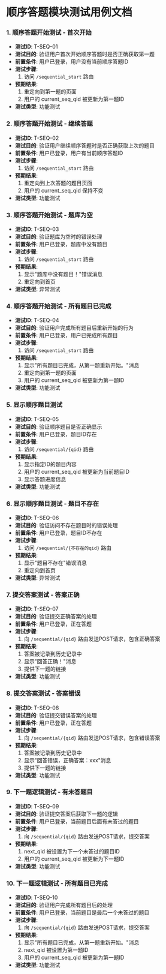# 顺序答题模块测试用例文档

### 1. 顺序答题开始测试 - 首次开始
- **测试ID**: T-SEQ-01
- **测试目的**: 验证用户首次开始顺序答题时是否正确获取第一题
- **前置条件**: 用户已登录，用户没有当前顺序答题ID
- **测试步骤**:
  1. 访问 `/sequential_start` 路由
- **预期结果**:
  1. 重定向到第一题的页面
  2. 用户的 current_seq_qid 被更新为第一题ID
- **测试类型**: 功能测试

### 2. 顺序答题开始测试 - 继续答题
- **测试ID**: T-SEQ-02
- **测试目的**: 验证用户继续顺序答题时是否正确获取上次的题目
- **前置条件**: 用户已登录，用户有当前顺序答题ID
- **测试步骤**:
  1. 访问 `/sequential_start` 路由
- **预期结果**:
  1. 重定向到上次答题的题目页面
  2. 用户的 current_seq_qid 保持不变
- **测试类型**: 功能测试

### 3. 顺序答题开始测试 - 题库为空
- **测试ID**: T-SEQ-03
- **测试目的**: 验证题库为空时的错误处理
- **前置条件**: 用户已登录，题库中没有题目
- **测试步骤**:
  1. 访问 `/sequential_start` 路由
- **预期结果**:
  1. 显示"题库中没有题目！"错误消息
  2. 重定向到首页
- **测试类型**: 异常测试

### 4. 顺序答题开始测试 - 所有题目已完成
- **测试ID**: T-SEQ-04
- **测试目的**: 验证用户完成所有题目后重新开始的行为
- **前置条件**: 用户已登录，用户已完成所有题目
- **测试步骤**:
  1. 访问 `/sequential_start` 路由
- **预期结果**:
  1. 显示"所有题目已完成，从第一题重新开始。"消息
  2. 重定向到第一题的页面
  3. 用户的 current_seq_qid 被更新为第一题ID
- **测试类型**: 功能测试

### 5. 显示顺序题目测试
- **测试ID**: T-SEQ-05
- **测试目的**: 验证顺序题目是否正确显示
- **前置条件**: 用户已登录，题目ID存在
- **测试步骤**:
  1. 访问 `/sequential/{qid}` 路由
- **预期结果**:
  1. 显示指定ID的题目内容
  2. 用户的 current_seq_qid 被更新为当前题目ID
  3. 显示答题进度信息
- **测试类型**: 功能测试

### 6. 显示顺序题目测试 - 题目不存在
- **测试ID**: T-SEQ-06
- **测试目的**: 验证访问不存在题目时的错误处理
- **前置条件**: 用户已登录，题目ID不存在
- **测试步骤**:
  1. 访问 `/sequential/{不存在的qid}` 路由
- **预期结果**:
  1. 显示"题目不存在"错误消息
  2. 重定向到首页
- **测试类型**: 异常测试

### 7. 提交答案测试 - 答案正确
- **测试ID**: T-SEQ-07
- **测试目的**: 验证提交正确答案的处理
- **前置条件**: 用户已登录，正在答题
- **测试步骤**:
  1. 向 `/sequential/{qid}` 路由发送POST请求，包含正确答案
- **预期结果**:
  1. 答案被记录到历史记录中
  2. 显示"回答正确！"消息
  3. 提供下一题的链接
- **测试类型**: 功能测试

### 8. 提交答案测试 - 答案错误
- **测试ID**: T-SEQ-08
- **测试目的**: 验证提交错误答案的处理
- **前置条件**: 用户已登录，正在答题
- **测试步骤**:
  1. 向 `/sequential/{qid}` 路由发送POST请求，包含错误答案
- **预期结果**:
  1. 答案被记录到历史记录中
  2. 显示"回答错误，正确答案：xxx"消息
  3. 提供下一题的链接
- **测试类型**: 功能测试

### 9. 下一题逻辑测试 - 有未答题目
- **测试ID**: T-SEQ-09
- **测试目的**: 验证提交答案后获取下一题的逻辑
- **前置条件**: 用户已登录，当前题目后面有未答过的题目
- **测试步骤**:
  1. 向 `/sequential/{qid}` 路由发送POST请求，提交答案
- **预期结果**:
  1. next_qid 被设置为下一个未答过的题目ID
  2. 用户的 current_seq_qid 被更新为下一题ID
- **测试类型**: 功能测试

### 10. 下一题逻辑测试 - 所有题目已完成
- **测试ID**: T-SEQ-10
- **测试目的**: 验证用户完成所有题目后的处理
- **前置条件**: 用户已登录，当前题目是最后一个未答过的题目
- **测试步骤**:
  1. 向 `/sequential/{qid}` 路由发送POST请求，提交答案
- **预期结果**:
  1. 显示"所有题目已完成，从第一题重新开始。"消息
  2. next_qid 被设置为第一题ID
  3. 用户的 current_seq_qid 被更新为第一题ID
- **测试类型**: 功能测试